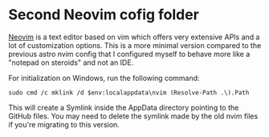 # Second Neovim cofig folder

[Neovim](https://neovim.io/) is a text editor based on vim which offers very extensive APIs and a lot of customization options.
This is a more minimal version compared to the previous astro nvim config that I configured myself to behave more like a "notepad on steroids" and not an IDE.

For initialization on Windows, run the following command:

```pwsh
sudo cmd /c mklink /d $env:localappdata\nvim (Resolve-Path .\).Path
```

This will create a Symlink inside the AppData directory pointing to the GitHub files. You may need to delete the symlink made by the old nvim files if you're migrating to this version.
